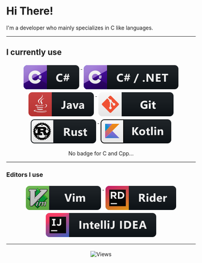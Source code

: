 # Hi There!
I'm a developer who mainly specializes in C like languages. 

<hr>


## I currently use

<p align="center">
  <a href="https://github.com/dotnet/csharplang">
    <img src="https://github.com/MikeCodesDotNET/ColoredBadges/raw/master/svg/dev/languages/csharp.svg" alt="Csharp" style="vertical-align:top; margin:4px">
  </a>

  <a href="https://dotnet.microsoft.com"/>
    <img src="https://github.com/MikeCodesDotNET/ColoredBadges/raw/master/svg/dev/languages/csharp_dotnet.svg" alt="CsharpNet" style="vertical-align:top; margin:4px">
  </a>

  <a href="https://www.java.com/en/"/>
    <img src="https://github.com/MikeCodesDotNET/ColoredBadges/raw/master/svg/dev/languages/java.svg" alt="Java" style="vertical-align:top; margin:4px">
  </a>

  <a href="https://git-scm.com/"/>
    <img src="https://raw.githubusercontent.com/MikeCodesDotNET/ColoredBadges/8123dfb6450f9e3465f6b82e4440af1d1a7f92e5/svg/dev/tools/git.svg" alt="Git" style="vertical-align:top; margin:4px">
  </a>

  <a href="https://www.rust-lang.org/"/>
    <img src="https://github.com/MikeCodesDotNET/ColoredBadges/raw/master/svg/dev/languages/rust.svg" alt="Rust" style="vertical-align:top; margin:4px">
  </a>

  <a href="https://kotlinlang.org//"/>
    <img src="https://raw.githubusercontent.com/MikeCodesDotNET/ColoredBadges/b15e56a11a52933b5a75bf45679671ee06d7702a/svg/dev/languages/kotlin.svg" alt="Kotlin" style="vertical-align:top; margin:4px">
  </a>
</p>


<div align="center">No badge for C and Cpp...</div>


<hr>

### Editors I use

<p align="center">
   <a href="https://www.vim.org/"/>
    <img src="https://raw.githubusercontent.com/MikeCodesDotNET/ColoredBadges/b15e56a11a52933b5a75bf45679671ee06d7702a/svg/dev/tools/vim.svg" alt="Vim" style="vertical-align:top; margin:4px">
  </a>

  <a href="https://www.jetbrains.com/rider/"/>
    <img src="https://github.com/MikeCodesDotNET/ColoredBadges/raw/master/svg/dev/tools/jetbrains_rider.svg" alt="Rider" style="vertical-align:top; margin:4px">
  </a>

  <a href="https://www.jetbrains.com/idea/"/>
    <img src="https://github.com/MikeCodesDotNET/ColoredBadges/raw/master/svg/dev/tools/jetbrains_intellij.svg" alt="IntelliJ" style="vertical-align:top; margin:4px">
  </a>
</p>

<hr>

<p align="center">

  <a/>
    <img src="https://komarev.com/ghpvc/?username=TheStachelfisch" alt="Views" style="vertical-align:top; margin:4px">
  </a>
</p>
